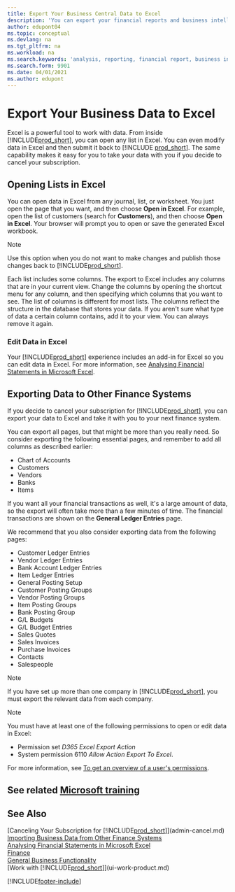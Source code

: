 ```yaml
---
title: Export Your Business Central Data to Excel
description: 'You can export your financial reports and business intelligence data from Business Central to Excel, or open your data in Excel.'
author: edupont04
ms.topic: conceptual
ms.devlang: na
ms.tgt_pltfrm: na
ms.workload: na
ms.search.keywords: 'analysis, reporting, financial report, business intelligence, BI, Excel'
ms.search.form: 9901
ms.date: 04/01/2021
ms.author: edupont
---
```

# <a name="export-your-business-data-to-excel" />Export Your Business Data to Excel

Excel is a powerful tool to work with data. From inside [!INCLUDE[prod_short](includes/prod_short.md)], you can open any list in Excel. You can even modify data in Excel and then submit it back to [!INCLUDE [prod_short](includes/prod_short.md)]. The same capability makes it easy for you to take your data with you if you decide to cancel your subscription.

## <a name="opening-lists-in-excel" />Opening Lists in Excel

You can open data in Excel from any journal, list, or worksheet. You just open the page that you want, and then choose **Open in Excel**. For example, open the list of customers (search for **Customers**), and then choose **Open in Excel**. Your browser will prompt you to open or save the generated Excel workbook.  

> [!NOTE]
> Use this option when you do not want to make changes and publish those changes back to [!INCLUDE[prod_short](includes/prod_short.md)].  

Each list includes some columns. The export to Excel includes any columns that are in your current view. Change the columns by opening the shortcut menu for any column, and then specifying which columns that you want to see. The list of columns is different for most lists. The columns reflect the structure in the database that stores your data. If you aren't sure what type of data a certain column contains, add it to your view. You can always remove it again.  

### <a name="edit-data-in-excel" />Edit Data in Excel

Your [!INCLUDE[prod_short](includes/prod_short.md)] experience includes an add-in for Excel so you can edit data in Excel. For more information, see [Analysing Financial Statements in Microsoft Excel](finance-analyze-excel.md).  

## <a name="exporting-data-to-other-finance-systems" />Exporting Data to Other Finance Systems

If you decide to cancel your subscription for [!INCLUDE[prod_short](includes/prod_short.md)], you can export your data to Excel and take it with you to your next finance system.  

You can export all pages, but that might be more than you really need. So consider exporting the following essential pages, and remember to add all columns as described earlier:  

* Chart of Accounts  
* Customers  
* Vendors  
* Banks  
* Items  

If you want all your financial transactions as well, it's a large amount of data, so the export will often take more than a few minutes of time. The financial transactions are shown on the **General Ledger Entries** page.  

We recommend that you also consider exporting data from the following pages:  

* Customer Ledger Entries  
* Vendor Ledger Entries  
* Bank Account Ledger Entries  
* Item Ledger Entries  
* General Posting Setup  
* Customer Posting Groups  
* Vendor Posting Groups  
* Item Posting Groups  
* Bank Posting Group  
* G/L Budgets  
* G/L Budget Entries  
* Sales Quotes  
* Sales Invoices  
* Purchase Invoices  
* Contacts  
* Salespeople  

> [!NOTE]  
> If you have set up more than one company in [!INCLUDE[prod_short](includes/prod_short.md)], you must export the relevant data from each company.

> [!NOTE]
> You must have at least one of the following permissions to open or edit data in Excel:
>
> * Permission set *D365 Excel Export Action*  
> * System permission 6110 *Allow Action Export To Excel*.  

For more information, see [To get an overview of a user's permissions](ui-define-granular-permissions.md#to-get-an-overview-of-a-users-permissions).

## <a name="see-related-microsoft-trainingtrainingmodulesconfigure-powerbi-excel-dynamics--business-centralindex" />See related [Microsoft training](/training/modules/configure-powerbi-excel-dynamics-365-business-central/index)

## <a name="see-also" />See Also
[Canceling Your Subscription for [!INCLUDE[prod_short](includes/prod_short.md)]](admin-cancel.md)  
[Importing Business Data from Other Finance Systems](across-import-data-configuration-packages.md)  
[Analysing Financial Statements in Microsoft Excel](finance-analyze-excel.md)  
[Finance](finance.md)  
[General Business Functionality](ui-across-business-areas.md)  
[Work with [!INCLUDE[prod_short](includes/prod_short.md)]](ui-work-product.md)  


[!INCLUDE[footer-include](includes/footer-banner.md)]
